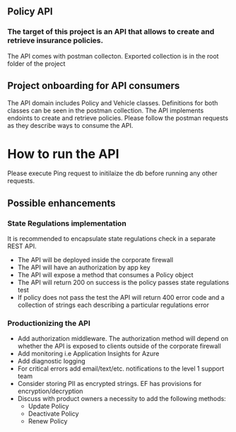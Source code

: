 ## Policy API
### The target of this project is an API that allows to create and retrieve insurance policies.
The API comes with postman collecton. Exported collection is in the root folder of the project

## Project onboarding for API consumers
The API domain includes Policy and Vehicle classes. Definitions for both classes can be seen in the postman collection.
The API implements endoints to create and retrieve policies. Please follow the postman requests as they describe ways to consume the API.


# How to run the API
Please execute Ping request to initilaize the db before running any other requests.

## Possible enhancements
### State Regulations implementation
It is recommended to encapsulate state regulations check in a separate REST API. 
- The API will be deployed inside the corporate firewall
- The API will have an authorization by app key
- The API will expose a method that consumes a Policy object
- The API will return 200 on success is the policy passes state regulations test
- If policy does not pass the test the API will return 400 error code and a collection of strings each describing a particular regulations error
### Productionizing the API
- Add authorization middleware. The authorization method will depend on whether the API is exposed to clients outside of the corporate firewall
- Add monitoring i.e Application Insights for Azure
- Add diagnostic logging 
- For critical errors add email/text/etc. notifications to the level 1 support team
- Consider storing PII as encrypted strings. EF has provisions for encryption/decryption
- Discuss with product owners a necessity to add the following methods:
  - Update Policy
  - Deactivate Policy
  - Renew Policy
